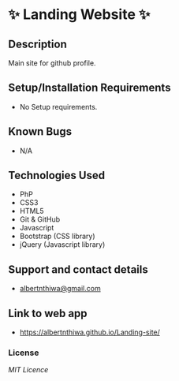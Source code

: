 # :sparkles: Landing Website :sparkles:

## Description
 Main site for github profile.

## Setup/Installation Requirements
* No Setup requirements.

## Known Bugs
* N/A

## Technologies Used
* PhP
* CSS3
* HTML5
* Git & GitHub
* Javascript
* Bootstrap (CSS library)
* jQuery (Javascript library)

## Support and contact details
* albertnthiwa@gmail.com

## Link to web app
* https://albertnthiwa.github.io/Landing-site/

### License
*MIT Licence*
